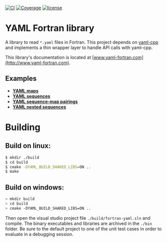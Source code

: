 [![CI](https://github.com/mmasciol/yaml-fortran/workflows/CI/badge.svg?event=push)](https://github.com/mmasciol/yaml-fortran/actions?query=event%3Apush+branch%3Amain+workflow%3ACI)
[![Coverage](https://codecov.io/gh/mmasciol/yaml-fortran/branch/main/graphs/badge.svg?token=RUQZ7NY0FU)](https://codecov.io/gh/mmasciol/yaml-fortran)
[![license](https://img.shields.io/github/license/mmasciol/map-plus-plus.svg)](https://github.com/mmasciol/yaml-fortran/blob/main/LICENSE)

# YAML Fortran library

A library to read `*.yaml` files in Fortran.
This project depends on [yaml-cpp](https://github.com/jbeder/yaml-cpp) and implements a thin wrapper layer to handle API calls with yaml-cpp.

This library's documentation is located at [www.yaml-fortran.com](http://www.yaml-fortran.com).

## Examples
- [**YAML maps**](./test/test-map.f90)
- [**YAML sequences**](./test/test-sequence.f90)
- [**YAML sequence-map pairings**](./test/test-sequence-map-pair.f90)
- [**YAML nested sequences**](./test/test-sequence-nest.f90)

# Building

## Build on linux:

```bash
$ mkdir ./build
$ cd build
$ cmake -DYAML_BUILD_SHARED_LIBS=ON ..
$ make
```

## Build on windows:

```bash
> mkdir build
> cd build
> cmake -DYAML_BUILD_SHARED_LIBS=ON ..
```

Then open the visual studio project file `./build/fortran-yaml.sln` and compile.
The binary executables and libraries are archived in the `./bin` folder.
Be sure to the default project to one of the unit test cases in order to evaluate in a debugging session.
